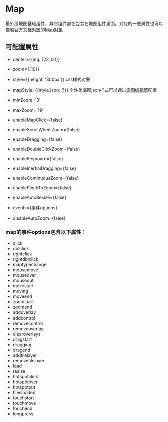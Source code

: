 # Map
最外层地图基础组件，其它组件都在包含在地图组件里面。对应的一些属性也可以查看官方文档对应的[Map对象](http://lbsyun.baidu.com/cms/jsapi/reference/jsapi_reference.html#a0b0)

## 可配置属性
* center={{lng: 123, lat}}
* zoom={{10}}
* style={{height: '300px'}} css样式对象
* mapStyle={{styleJson: []}} 个性化底图json样式可以通过[底图编辑器](http://wiki.lbsyun.baidu.com/custom/)配置
* minZoom='3'
* maxZoom='19'

* enableMapClick={false}
* enableScrollWheelZoom={false}
* enableDragging={false}
* enableDoubleClickZoom={false}
* enableKeyboard={false}
* enableInertialDragging={false}
* enableContinuousZoom={false}
* enablePinchToZoom={false}
* enableAutoResize={false}
* events={事件options}
* disableAutoZoom={false}

### map的事件options包含以下属性：
* click
* dblclick
* rightclick
* rightdblclick
* maptypechange
* mousemove
* mouseover
* mouseout
* movestart
* moving
* moveend
* zoomstart
* zoomend
* addoverlay
* addcontrol
* removecontrol
* removeoverlay
* clearoverlays
* dragstart
* dragging
* dragend
* addtilelayer
* removetilelayer
* load
* resize
* hotspotclick
* hotspotover
* hotspotout
* tilesloaded
* touchstart
* touchmove
* touchend
* longpress
